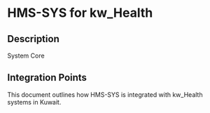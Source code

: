 # HMS-SYS for kw_Health

## Description

System Core

## Integration Points

This document outlines how HMS-SYS is integrated with kw_Health systems in Kuwait.
